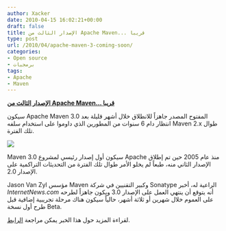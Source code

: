 ```yaml
---
author: Xacker
date: 2010-04-15 16:02:21+00:00
draft: false
title: الإصدار الثالث من Apache Maven... قريبا
type: post
url: /2010/04/apache-maven-3-coming-soon/
categories:
- Open source
- برمجيات
tags:
- Apache
- Maven
---
```


[**الإصدار الثالث من Apache Maven... قريبا**](http://www.it-scoop.com/2010/04/apache-maven-3-coming-soon)


سيكون Apache Maven 3.0 المفتوح المصدر جاهزاً للانطلاق خلال أشهر قليلة  بعد انتظار دام 6 سنوات من المطورين الذي داوموا على استخدام سلفه Maven  2.x طوال تلك الفترة.

[![](http://www.it-scoop.com/wp-content/uploads/2010/04/maven-logo.png)
](http://www.it-scoop.com/2010/04/apache-maven-3-coming-soon)

Maven 3.0 سيكون أول إصدار رئيسي لمشروع Apache  منذ عام 2005 حين تم إطلاق الإصدار الثاني منه، طبعاً لم يخلو الأمر طوال  تلك الفترة من التحديثات التراكمية على الإصدار 2.0.

Jason Van Zyl  مؤسس Maven وكبير التقنيين في شركة Sonatype الراعية له، أخبر _InternetNews.com_ أنه يتوقع أن ينتهي العمل على الإصدار 3.0 ويكون جاهزاً لطرحه على العموم  خلال شهرين أو ثلاثة أشهر، حالياً سيكون هناك مرحلة تجريبية إضافية قبل طرح  أول نسخة Beta.

لقراءة المزيد حول هذا الخبر يمكن مراجعة [الرابط](http://www.developer.com/features/article.php/3874801/Apache-Maven-3-Races-to-the-Finish-Line.htm).
